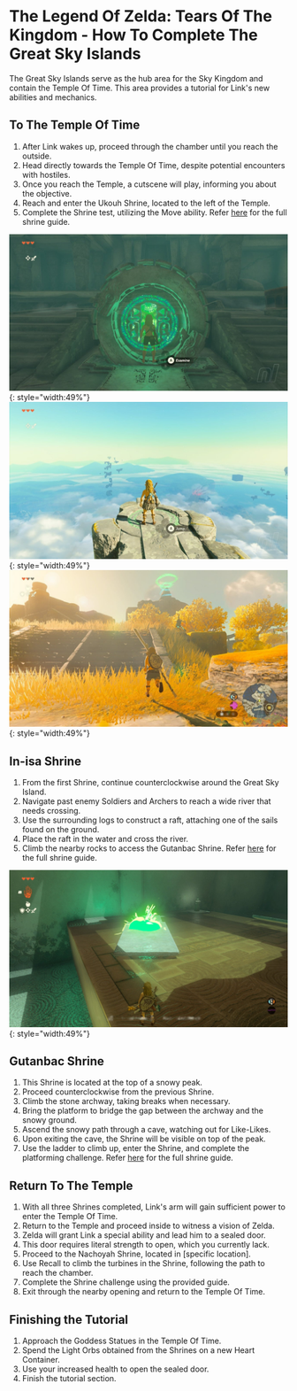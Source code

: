 # The Legend Of Zelda: Tears Of The Kingdom - How To Complete The Great Sky Islands

The Great Sky Islands serve as the hub area for the Sky Kingdom and contain the Temple Of Time. This area provides a tutorial for Link's new abilities and mechanics.

## To The Temple Of Time

1. After Link wakes up, proceed through the chamber until you reach the outside.
2. Head directly towards the Temple Of Time, despite potential encounters with hostiles.
3. Once you reach the Temple, a cutscene will play, informing you about the objective.
4. Reach and enter the Ukouh Shrine, located to the left of the Temple.
5. Complete the Shrine test, utilizing the Move ability. Refer [here](/shrines/Ukuoh) for the full shrine guide.

![](../images/greatskyislands-00.jpg){: style="width:49%"}
![](../images/greatskyislands-01.jpg){: style="width:49%"}
![](../images/greatskyislands-02.jpg){: style="width:49%"}

## In-isa Shrine

1. From the first Shrine, continue counterclockwise around the Great Sky Island.
2. Navigate past enemy Soldiers and Archers to reach a wide river that needs crossing.
3. Use the surrounding logs to construct a raft, attaching one of the sails found on the ground.
4. Place the raft in the water and cross the river.
5. Climb the nearby rocks to access the Gutanbac Shrine. Refer [here](/shrines/Ina-isa) for the full shrine guide.

![](../images/greatskyislands-04.jpg){: style="width:49%"}

## Gutanbac Shrine

1. This Shrine is located at the top of a snowy peak.
2. Proceed counterclockwise from the previous Shrine.
3. Climb the stone archway, taking breaks when necessary.
4. Bring the platform to bridge the gap between the archway and the snowy ground.
5. Ascend the snowy path through a cave, watching out for Like-Likes.
6. Upon exiting the cave, the Shrine will be visible on top of the peak.
7. Use the ladder to climb up, enter the Shrine, and complete the platforming challenge. Refer [here](/shrines/Gutanbac) for the full shrine guide.

## Return To The Temple

1. With all three Shrines completed, Link's arm will gain sufficient power to enter the Temple Of Time.
2. Return to the Temple and proceed inside to witness a vision of Zelda.
3. Zelda will grant Link a special ability and lead him to a sealed door.
4. This door requires literal strength to open, which you currently lack.
5. Proceed to the Nachoyah Shrine, located in [specific location].
6. Use Recall to climb the turbines in the Shrine, following the path to reach the chamber.
7. Complete the Shrine challenge using the provided guide.
8. Exit through the nearby opening and return to the Temple Of Time.

## Finishing the Tutorial

1. Approach the Goddess Statues in the Temple Of Time.
2. Spend the Light Orbs obtained from the Shrines on a new Heart Container.
3. Use your increased health to open the sealed door.
4. Finish the tutorial section.